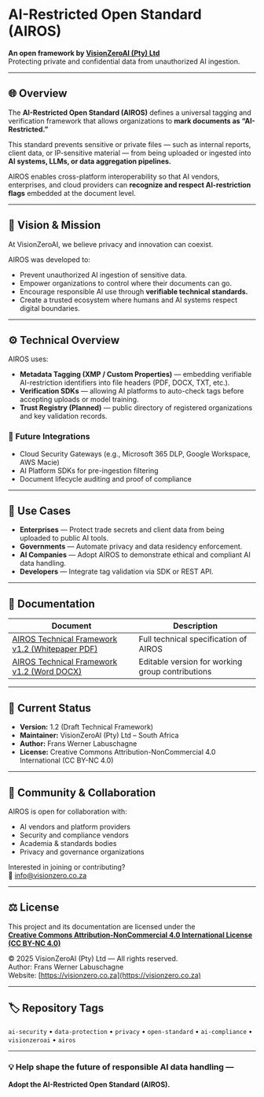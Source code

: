 # AI-Restricted Open Standard (AIROS)

**An open framework by [VisionZeroAI (Pty) Ltd](https://www.visionzero.co.za)**  
Protecting private and confidential data from unauthorized AI ingestion.

---

## 🌐 Overview

The **AI-Restricted Open Standard (AIROS)** defines a universal tagging and verification framework that allows organizations to **mark documents as “AI-Restricted.”**

This standard prevents sensitive or private files — such as internal reports, client data, or IP-sensitive material — from being uploaded or ingested into **AI systems, LLMs, or data aggregation pipelines.**

AIROS enables cross-platform interoperability so that AI vendors, enterprises, and cloud providers can **recognize and respect AI-restriction flags** embedded at the document level.

---

## 🎯 Vision & Mission

At VisionZeroAI, we believe privacy and innovation can coexist.

AIROS was developed to:
- Prevent unauthorized AI ingestion of sensitive data.  
- Empower organizations to control where their documents can go.  
- Encourage responsible AI use through **verifiable technical standards.**  
- Create a trusted ecosystem where humans and AI systems respect digital boundaries.

---

## ⚙️ Technical Overview

AIROS uses:
- **Metadata Tagging (XMP / Custom Properties)** — embedding verifiable AI-restriction identifiers into file headers (PDF, DOCX, TXT, etc.).  
- **Verification SDKs** — allowing AI platforms to auto-check tags before accepting uploads or model training.  
- **Trust Registry (Planned)** — public directory of registered organizations and key validation records.

### 🔗 Future Integrations
- Cloud Security Gateways (e.g., Microsoft 365 DLP, Google Workspace, AWS Macie)  
- AI Platform SDKs for pre-ingestion filtering  
- Document lifecycle auditing and proof of compliance

---

## 🧩 Use Cases

- **Enterprises** — Protect trade secrets and client data from being uploaded to public AI tools.  
- **Governments** — Automate privacy and data residency enforcement.  
- **AI Companies** — Adopt AIROS to demonstrate ethical and compliant AI data handling.  
- **Developers** — Integrate tag validation via SDK or REST API.

---

## 🧾 Documentation

| Document | Description |
|-----------|-------------|
| [AIROS Technical Framework v1.2 (Whitepaper PDF)](docs/v1.2/AIROS_Technical_Framework_v1.2_Whitepaper.pdf) | Full technical specification of AIROS |
| [AIROS Technical Framework v1.2 (Word DOCX)](docs/v1.2/AIROS_Technical_Framework_v1.2_Whitepaper.docx) | Editable version for working group contributions |

---

## 📅 Current Status

- **Version:** 1.2 (Draft Technical Framework)  
- **Maintainer:** VisionZeroAI (Pty) Ltd – South Africa  
- **Author:** Frans Werner Labuschagne  
- **License:** Creative Commons Attribution-NonCommercial 4.0 International (CC BY-NC 4.0)

---

## 🤝 Community & Collaboration

AIROS is open for collaboration with:
- AI vendors and platform providers  
- Security and compliance vendors  
- Academia & standards bodies  
- Privacy and governance organizations  

Interested in joining or contributing?  
📧 [info@visionzero.co.za](mailto:info@visionzero.co.za)

---

## ⚖️ License

This project and its documentation are licensed under the  
**[Creative Commons Attribution-NonCommercial 4.0 International License (CC BY-NC 4.0)](https://creativecommons.org/licenses/by-nc/4.0/)**  

© 2025 VisionZeroAI (Pty) Ltd — All rights reserved.  
Author: Frans Werner Labuschagne  
Website: [https://visionzero.co.za](https://visionzero.co.za)

---

## 🏷️ Repository Tags
`ai-security` • `data-protection` • `privacy` • `open-standard` • `ai-compliance` • `visionzeroai` • `airos`

---

### 💡 Help shape the future of responsible AI data handling —  
**Adopt the AI-Restricted Open Standard (AIROS).**
